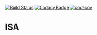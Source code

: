 [![Build Status](https://travis-ci.com/jaseyrae9/ISA.svg?token=LfU8WskipJPYJ3mUzo1g&branch=master)](https://travis-ci.com/jaseyrae9/ISA)
[![Codacy Badge](https://api.codacy.com/project/badge/Grade/eee53e4eb8734553ba79bc1bdca47fd6)](https://www.codacy.com?utm_source=github.com&amp;utm_medium=referral&amp;utm_content=jaseyrae9/ISA&amp;utm_campaign=Badge_Grade)
[![codecov](https://codecov.io/gh/jaseyrae9/ISA/branch/master/graph/badge.svg?token=QIB9smWDwq)](https://codecov.io/gh/jaseyrae9/ISA)
# ISA
